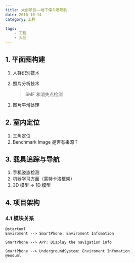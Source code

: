 ```yaml
---
title: 大创项目——地下停车场导航
date: 2016-10-14
category: 工程

tags:
    - 工程
    - 大创
---
```


## 1. 平面图构建

1. 人群识别技术
2. 照片分析技术

    > SMF 和消失点检测

3. 图片平滑处理


<!-- more -->

## 2. 室内定位

1. 三角定位
2. Benchmark Image 是否有来源？

## 3. 载具追踪与导航

1. 手机姿态检测
2. 机器学习方面（蒙特卡洛框架）
3. 3D 模型 -> 1D 模型

## 4. 项目架构


### 4.1 模块关系

```puml
@startuml
Enviroment --> SmartPhone: Enviroment Infomation

SmartPhone --> APP: Display the navigation info

SmartPhone --> UndergroundSystem: Enviroment Infomation
@enduml
```
